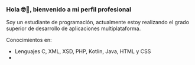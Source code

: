 ### Hola 🤓👋, bienvenido a mi perfil profesional
Soy un estudiante de programación, actualmente estoy realizando el grado superior de desarrollo de aplicaciones multiplataforma.

Conocimientos en:
  - Lenguajes C, XML, XSD, PHP, Kotlin, Java, HTML y CSS
  - 


<!--
**userAl3x/userAl3x** is a ✨ _special_ ✨ repository because its `README.md` (this file) appears on your GitHub profile.

Here are some ideas to get you started:

- 🔭 I’m currently working on ...
- 🌱 I’m currently learning ...
- 👯 I’m looking to collaborate on ...
- 🤔 I’m looking for help with ...
- 💬 Ask me about ...
- 📫 How to reach me: ...
- 😄 Pronouns: ...
- ⚡ Fun fact: ...
-->
